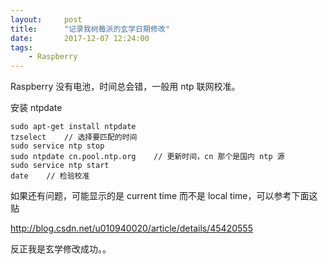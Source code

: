 ```yaml
---
layout:     post
title:      "记录我树莓派的玄学日期修改"
date:       2017-12-07 12:24:00
tags:
    - Raspberry
---
```


Raspberry 没有电池，时间总会错，一般用 ntp 联网校准。

安装 ntpdate

    sudo apt-get install ntpdate
    tzselect    // 选择要匹配的时间
    sudo service ntp stop
    sudo ntpdate cn.pool.ntp.org    // 更新时间，cn 那个是国内 ntp 源
    sudo service ntp start
    date    // 检验校准

如果还有问题，可能显示的是 current time 而不是 local time，可以参考下面这贴

http://blog.csdn.net/u010940020/article/details/45420555

反正我是玄学修改成功。。